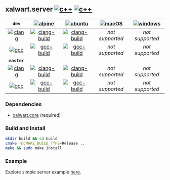 ## xalwart.server [![c++](https://img.shields.io/badge/c%2B%2B-20-6c85cf)](https://isocpp.org/) [![c++](https://img.shields.io/badge/cmake-%3E=3.12-green)](https://cmake.org/)

| `dev` | [![alpine](https://img.shields.io/badge/Alpine_Linux-0D597F?style=flat&logo=alpine-linux&logoColor=white)](https://alpinelinux.org/) | [![ubuntu](https://img.shields.io/badge/Ubuntu-E95420?style=flat&logo=ubuntu&logoColor=white)](https://ubuntu.com/) | [![macOS](https://img.shields.io/badge/mac_OS-gray?style=flat&logo=apple&logoColor=white)](https://www.apple.com/macos/) | [![windows](https://img.shields.io/badge/Windows-0078D6?style=flat&logo=windows&logoColor=white)](https://www.microsoft.com/en-us/windows/) |
|:---:|:---:|:---:|:---:|:---:|
| [![clang](https://img.shields.io/badge/clang-%3E=10-lightgray)](https://clang.llvm.org/) | [![clang-build](https://github.com/YuriyLisovskiy/xalwart.server/actions/workflows/tests-clang-alpine-dev.yml/badge.svg)](https://github.com/YuriyLisovskiy/xalwart.server/actions/workflows/tests-clang-alpine-dev.yml) | [![clang-build](https://github.com/YuriyLisovskiy/xalwart.server/actions/workflows/tests-clang-ubuntu-dev.yml/badge.svg)](https://github.com/YuriyLisovskiy/xalwart.server/actions/workflows/tests-clang-ubuntu-dev.yml) | *not supported* | *not supported* |
| [![gcc](https://img.shields.io/badge/gcc-%3E=10-lightgray)](https://gcc.gnu.org/) | [![gcc-build](https://github.com/YuriyLisovskiy/xalwart.server/actions/workflows/tests-gcc-alpine-dev.yml/badge.svg)](https://github.com/YuriyLisovskiy/xalwart.server/actions/workflows/tests-gcc-alpine-dev.yml) | [![gcc-build](https://github.com/YuriyLisovskiy/xalwart.server/actions/workflows/tests-gcc-ubuntu-dev.yml/badge.svg)](https://github.com/YuriyLisovskiy/xalwart.server/actions/workflows/tests-gcc-ubuntu-dev.yml) | *not supported* | *not supported* |
| **`master`** |
| [![clang](https://img.shields.io/badge/clang-%3E=10-lightgray)](https://clang.llvm.org/) | [![clang-build](https://github.com/YuriyLisovskiy/xalwart.server/actions/workflows/tests-clang-alpine-master.yml/badge.svg)](https://github.com/YuriyLisovskiy/xalwart.server/actions/workflows/tests-clang-alpine-master.yml) | [![clang-build](https://github.com/YuriyLisovskiy/xalwart.server/actions/workflows/tests-clang-ubuntu-master.yml/badge.svg)](https://github.com/YuriyLisovskiy/xalwart.server/actions/workflows/tests-clang-ubuntu-master.yml) | *not supported* | *not supported* |
| [![gcc](https://img.shields.io/badge/gcc-%3E=10-lightgray)](https://gcc.gnu.org/) | [![gcc-build](https://github.com/YuriyLisovskiy/xalwart.server/actions/workflows/tests-gcc-alpine-master.yml/badge.svg)](https://github.com/YuriyLisovskiy/xalwart.server/actions/workflows/tests-gcc-alpine-master.yml) | [![gcc-build](https://github.com/YuriyLisovskiy/xalwart.server/actions/workflows/tests-gcc-ubuntu-master.yml/badge.svg)](https://github.com/YuriyLisovskiy/xalwart.server/actions/workflows/tests-gcc-ubuntu-master.yml) | *not supported* | *not supported* |

### Dependencies
  - [xalwart.core](https://github.com/YuriyLisovskiy/xalwart.core) (required)

### Build and Install
```bash
mkdir build && cd build
cmake -DCMAKE_BUILD_TYPE=Release ..
make && sudo make install
```

### Example
Explore simple server example [here](example).
